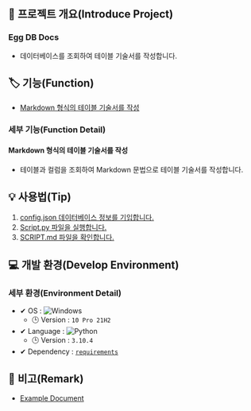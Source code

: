 ## 📕 프로젝트 개요(Introduce Project)
### Egg DB Docs

* 데이터베이스를 조회하여 테이블 기술서를 작성합니다.

## 🏷️ 기능(Function)


* [Markdown 형식의 테이블 기술서를 작성](#Markdown-형식의-테이블-기술서를-작성)


### 세부 기능(Function Detail)


#### Markdown 형식의 테이블 기술서를 작성

   * 테이블과 컬럼을 조회하여 Markdown 문법으로 테이블 기술서를 작성합니다.

## 💡 사용법(Tip)

 1. [config.json 데이터베이스 정보를 기입합니다.](/Egg-DB-Docs/config.json)
 2. [Script.py 파일을 실행합니다.](/Egg-DB-Docs/Script.py)
 3. [SCRIPT.md 파일을 확인합니다.](/Egg-DB-Docs/SCRIPT.md)


## 💻 개발 환경(Develop Environment)


### 세부 환경(Environment Detail)

* ✔ OS : ![Windows](https://img.shields.io/badge/Windows-0078D6?style=flat-square&logo=Windows&logoColor=white)
  * 🕒 Version : `10 Pro 21H2`
* ✔ Language : ![Python](https://img.shields.io/badge/Python-3776AB?style=flat-square&logo=Python&logoColor=white)
  * 🕒 Version : `3.10.4`
* ✔ Dependency : [`requirements`](/Egg-DB-Docs/requirements.txt)


## 📖 비고(Remark)

* [Example Document](./ExDoc/SCRIPT.md)
